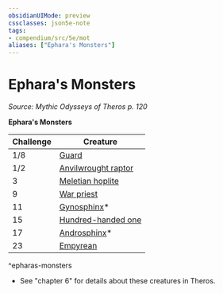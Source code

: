 ```yaml
---
obsidianUIMode: preview
cssclasses: json5e-note
tags:
- compendium/src/5e/mot
aliases: ["Ephara's Monsters"]
---
```

# Ephara's Monsters
*Source: Mythic Odysseys of Theros p. 120* 

**Ephara's Monsters**

| Challenge | Creature |
|-----------|----------|
| 1/8 | [Guard](/2-Mechanics/CLI/bestiary/humanoid/guard.md) |
| 1/2 | [Anvilwrought raptor](/2-Mechanics/CLI/bestiary/construct/anvilwrought-raptor-mot.md) |
| 3 | [Meletian hoplite](/2-Mechanics/CLI/bestiary/humanoid/meletian-hoplite-mot.md) |
| 9 | [War priest](/2-Mechanics/CLI/bestiary/humanoid/war-priest-mpmm.md) |
| 11 | [Gynosphinx](/2-Mechanics/CLI/bestiary/monstrosity/gynosphinx.md)* |
| 15 | [Hundred-handed one](/2-Mechanics/CLI/bestiary/giant/hundred-handed-one-mot.md) |
| 17 | [Androsphinx](/2-Mechanics/CLI/bestiary/monstrosity/androsphinx.md)* |
| 23 | [Empyrean](/2-Mechanics/CLI/bestiary/celestial/empyrean.md) |
^epharas-monsters

* See "chapter 6" for details about these creatures in Theros.